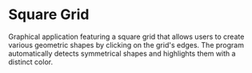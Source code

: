 # Square Grid
 Graphical application featuring a square grid that allows users to create various geometric shapes by clicking on the grid's edges. The program automatically detects symmetrical shapes and highlights them with a distinct color.
